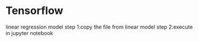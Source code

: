 # Tensorflow
linear regression model
step 1:copy the file from linear model
step 2:execute in jupyter notebook
